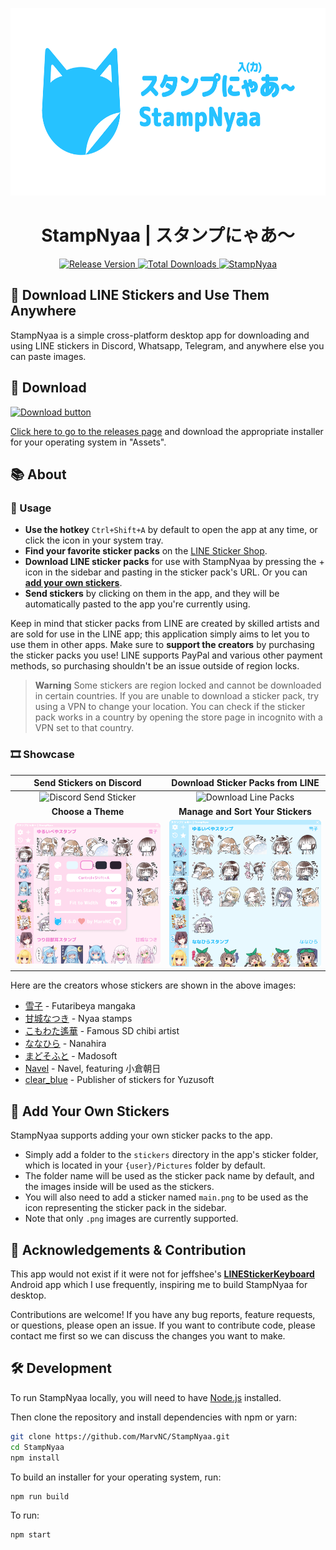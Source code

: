 <p align="center">
  <img src="./assets/banner_transparent.png" alt="StampNyaa Banner" height="300" />
</p>
<h1 align="center">StampNyaa | スタンプにゃあ～</h1>
<p align="center">
  <a href="https://github.com/MarvNC/StampNyaa/releases/latest">
    <img
      src="https://img.shields.io/github/v/release/MarvNC/StampNyaa?style=for-the-badge&color=26C2FF&labelColor=A0A0A0"
      alt="Release Version"
    />
  </a>
  <a href="https://github.com/MarvNC/StampNyaa/releases/latest">
    <img
      src="https://img.shields.io/github/downloads/MarvNC/StampNyaa/total.svg?style=for-the-badge&color=26C2FF&labelColor=A0A0A0"
      alt="Total Downloads"
    />
  </a>
  <a href="https://github.com/MarvNC/StampNyaa">
    <img
      src="https://img.shields.io/badge/スタンプ-nyaa-blue?style=for-the-badge&&color=26C2FF&labelColor=A0A0A0"
      alt="StampNyaa"
    />
  </a>
</p>

## 🎉 Download LINE Stickers and Use Them Anywhere

StampNyaa is a simple cross-platform desktop app for downloading and using LINE stickers in Discord, Whatsapp, Telegram, and anywhere else you can paste images.

## 🚀 Download

[![Download button](https://img.shields.io/badge/-download-blue?style=for-the-badge&color=26C2FF)](https://github.com/MarvNC/StampNyaa/releases/latest)

[Click here to go to the releases page](https://github.com/MarvNC/StampNyaa/releases/latest) and download the appropriate installer for your operating system in "Assets".

## 📚 About

### 🔧 Usage

- **Use the hotkey** `Ctrl+Shift+A` by default to open the app at any time, or click the icon in your system tray.
- **Find your favorite sticker packs** on the [LINE Sticker Shop](https://store.line.me/stickershop/).
- **Download LINE sticker packs** for use with StampNyaa by pressing the + icon in the sidebar and pasting in the sticker pack's URL. Or you can **[add your own stickers](#-add-your-own-stickers)**.
- **Send stickers** by clicking on them in the app, and they will be automatically pasted to the app you're currently using.

Keep in mind that sticker packs from LINE are created by skilled artists and are sold for use in the LINE app; this application simply aims to let you to use them in other apps. Make sure to **support the creators** by purchasing the sticker packs you use! LINE supports PayPal and various other payment methods, so purchasing shouldn't be an issue outside of region locks.

> **Warning**
> Some stickers are region locked and cannot be downloaded in certain countries. If you are unable to download a sticker pack, try using a VPN to change your location. You can check if the sticker pack works in a country by opening the store page in incognito with a VPN set to that country.

### 🎞️ Showcase

|            **Send Stickers on Discord**             |       **Download Sticker Packs from LINE**        |
| :-------------------------------------------------: | :-----------------------------------------------: |
| ![Discord Send Sticker](img/DiscordSendSticker.gif) | ![Download Line Packs](img/DownloadLinePacks.gif) |
|                 **Choose a Theme**                  |         **Manage and Sort Your Stickers**         |
|       ![Choose A Theme](img/ChooseATheme.gif)       |     ![Manage and Sort](img/ManageAndSort.gif)     |

Here are the creators whose stickers are shown in the above images:

- [雪子](https://store.line.me/stickershop/author/1719182/ja) - Futaribeya mangaka
- [甘城なつき](https://store.line.me/stickershop/author/95033/ja) - Nyaa stamps
- [こもわた遙華](https://store.line.me/stickershop/author/674845/ja) - Famous SD chibi artist
- [ななひら](https://store.line.me/stickershop/author/283446/ja) - Nanahira
- [まどそふと](https://store.line.me/stickershop/author/106050/ja) - Madosoft
- [Navel](https://store.line.me/stickershop/author/79657/ja) - Navel, featuring 小倉朝日
- [clear_blue](https://store.line.me/stickershop/author/552857/ja) - Publisher of stickers for Yuzusoft

## 🎨 Add Your Own Stickers

StampNyaa supports adding your own sticker packs to the app.

- Simply add a folder to the `stickers` directory in the app's sticker folder, which is located in your `{user}/Pictures` folder by default.
- The folder name will be used as the sticker pack name by default, and the images inside will be used as the stickers.
- You will also need to add a sticker named `main.png` to be used as the icon representing the sticker pack in the sidebar.
- Note that only `.png` images are currently supported.

## 🤝 Acknowledgements & Contribution

This app would not exist if it were not for jeffshee's **[LINEStickerKeyboard](https://github.com/jeffshee/LINEStickerKeyboard/)** Android app which I use frequently, inspiring me to build StampNyaa for desktop.

Contributions are welcome! If you have any bug reports, feature requests, or questions, please open an issue. If you want to contribute code, please contact me first so we can discuss the changes you want to make.

## 🛠️ Development

To run StampNyaa locally, you will need to have [Node.js](https://nodejs.org/en/) installed.

Then clone the repository and install dependencies with npm or yarn:

```bash
git clone https://github.com/MarvNC/StampNyaa.git
cd StampNyaa
npm install
```

To build an installer for your operating system, run:

```bash
npm run build
```

To run:

```bash
npm start
```
